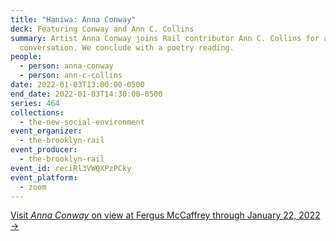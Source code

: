 ```yaml
---
title: "Haniwa: Anna Conway"
deck: Featuring Conway and Ann C. Collins
summary: Artist Anna Conway joins Rail contributor Ann C. Collins for a
  conversation. We conclude with a poetry reading.
people:
  - person: anna-conway
  - person: ann-c-collins
date: 2022-01-03T13:00:00-0500
end_date: 2022-01-03T14:30:00-0500
series: 464
collections:
  - the-new-social-environment
event_organizer:
  - the-brooklyn-rail
event_producer:
  - the-brooklyn-rail
event_id: reciRl3VWQXPzPCky
event_platform:
  - zoom
---
```

[Visit *Anna Conway* on view at Fergus McCaffrey through January 22, 2022 →](https://fergusmccaffrey.com/exhibition/anna-conway-2/)